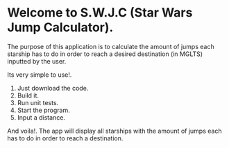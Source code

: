 # Welcome to S.W.J.C (Star Wars Jump Calculator).

The purpose of this application is to calculate the amount of jumps each starship has to do in order to reach a desired destination (in MGLTS) inputted by the user.

Its very simple to use!. 

1. Just download the code. 
2. Build it.
3. Run unit tests. 
4. Start the program.  
5. Input a distance.

And voila!. The app will display all starships with the amount of jumps each has to do in order to reach a destination.
